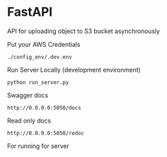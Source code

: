 # FastAPI
API for uploading object to S3 bucket asynchronously

Put your AWS Credentials 
```
./config_env/.dev.env
```

Run Server Locally (development environment)
```
python run_server.py
```

Swagger docs
```
http://0.0.0.0:5050/docs
```

Read only docs
```
http://0.0.0.0:5050/redoc
```

For running for server